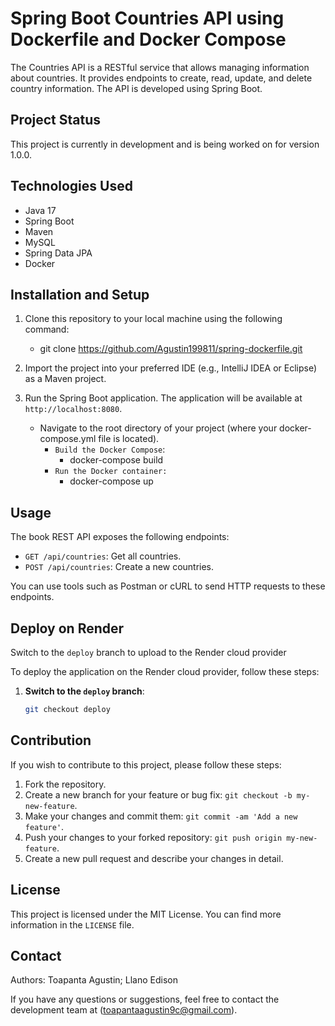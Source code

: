 # Spring Boot Countries API using Dockerfile and Docker Compose

The Countries API is a RESTful service that allows managing information about countries. It provides endpoints to create, read, update, and delete country information. The API is developed using Spring Boot.

## Project Status

This project is currently in development and is being worked on for version 1.0.0.

## Technologies Used

- Java 17
- Spring Boot
- Maven
- MySQL
- Spring Data JPA
- Docker

## Installation and Setup

1. Clone this repository to your local machine using the following command:
    + git clone https://github.com/Agustin199811/spring-dockerfile.git

2. Import the project into your preferred IDE (e.g., IntelliJ IDEA or Eclipse) as a Maven project.

3. Run the Spring Boot application. The application will be available at `http://localhost:8080`.
    - Navigate to the root directory of your project (where your docker-compose.yml file is located).
        - `Build the Docker Compose`:
            + docker-compose build
        - `Run the Docker container:`
            + docker-compose up

## Usage


The book REST API exposes the following endpoints:

- `GET /api/countries`: Get all countries.
- `POST /api/countries`: Create a new countries.

You can use tools such as Postman or cURL to send HTTP requests to these endpoints.

## Deploy on Render

Switch to the `deploy` branch to upload to the Render cloud provider

To deploy the application on the Render cloud provider, follow these steps:

1. **Switch to the `deploy` branch**:
   ```bash
   git checkout deploy


## Contribution

If you wish to contribute to this project, please follow these steps:

1. Fork the repository.
2. Create a new branch for your feature or bug fix: `git checkout -b my-new-feature`.
3. Make your changes and commit them: `git commit -am 'Add a new feature'`.
4. Push your changes to your forked repository: `git push origin my-new-feature`.
5. Create a new pull request and describe your changes in detail.

## License

This project is licensed under the MIT License. You can find more information in the `LICENSE` file.

## Contact
Authors: Toapanta Agustin; Llano Edison

If you have any questions or suggestions, feel free to contact the development team at (toapantaagustin9c@gmail.com).